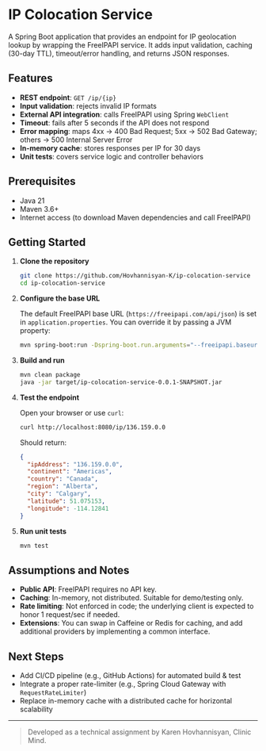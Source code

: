 # IP Colocation Service

A Spring Boot application that provides an endpoint for IP geolocation lookup by wrapping the FreeIPAPI service. It adds
input validation, caching (30-day TTL), timeout/error handling, and returns JSON responses.

## Features

* **REST endpoint**: `GET /ip/{ip}`
* **Input validation**: rejects invalid IP formats
* **External API integration**: calls FreeIPAPI using Spring `WebClient`
* **Timeout**: fails after 5 seconds if the API does not respond
* **Error mapping**: maps 4xx → 400 Bad Request; 5xx → 502 Bad Gateway; others → 500 Internal Server Error
* **In-memory cache**: stores responses per IP for 30 days
* **Unit tests**: covers service logic and controller behaviors

## Prerequisites

* Java 21
* Maven 3.6+
* Internet access (to download Maven dependencies and call FreeIPAPI)

## Getting Started

1. **Clone the repository**

   ```bash
   git clone https://github.com/Hovhannisyan-K/ip-colocation-service
   cd ip-colocation-service
   ```

2. **Configure the base URL**

   The default FreeIPAPI base URL (`https://freeipapi.com/api/json`) is set in `application.properties`. You can
   override it by passing a JVM property:

   ```bash
   mvn spring-boot:run -Dspring-boot.run.arguments="--freeipapi.baseurl=https://freeipapi.com/api/json"
   ```

3. **Build and run**

   ```bash
   mvn clean package
   java -jar target/ip-colocation-service-0.0.1-SNAPSHOT.jar
   ```

4. **Test the endpoint**

   Open your browser or use `curl`:

   ```bash
   curl http://localhost:8080/ip/136.159.0.0
   ```

   Should return:

   ```json
   {
     "ipAddress": "136.159.0.0",
     "continent": "Americas",
     "country": "Canada",
     "region": "Alberta",
     "city": "Calgary",
     "latitude": 51.075153,
     "longitude": -114.12841
   }
   ```

5. **Run unit tests**

   ```bash
   mvn test
   ```

## Assumptions and Notes

* **Public API**: FreeIPAPI requires no API key.
* **Caching**: In-memory, not distributed. Suitable for demo/testing only.
* **Rate limiting**: Not enforced in code; the underlying client is expected to honor 1 request/sec if needed.
* **Extensions**: You can swap in Caffeine or Redis for caching, and add additional providers by implementing a common
  interface.

## Next Steps

* Add CI/CD pipeline (e.g., GitHub Actions) for automated build & test
* Integrate a proper rate-limiter (e.g., Spring Cloud Gateway with `RequestRateLimiter`)
* Replace in-memory cache with a distributed cache for horizontal scalability

---

> Developed as a technical assignment by Karen Hovhannisyan, Clinic Mind.

